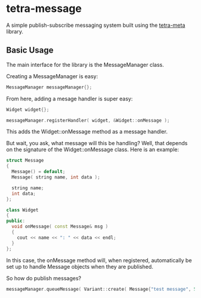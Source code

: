 tetra-message
=============

A simple publish-subscribe messaging system built using the 
[tetra-meta](http://github.com/projectTetra/tetra-meta) library.

## Basic Usage

The main interface for the library is the MessageManager class.

Creating a MessageManager is easy:

```C++
MessageManager messageManager{};
```

From here, adding a mesage handler is super easy:

```C++
Widget widget{};

messageManager.registerHandler( widget, &Widget::onMessage );
```

This adds the Widget::onMessage method as a message handler.

But wait, you ask, what message will this be handling? Well, that depends on
the signature of the Widget::onMessage class. Here is an example:

```C++
struct Message
{
  Message() = default;
  Message( string name, int data );

  string name;
  int data;
};

class Widget
{
public:
  void onMessage( const Message& msg )
  {
    cout << name << ": " << data << endl;
  }
};
```
In this case, the onMessage method will, when registered, automatically be
set up to handle Message objects when they are published.

So how do publish messages?

```C++
messageManager.queueMessage( Variant::create( Message{"test message", 5} ) );
 ```





